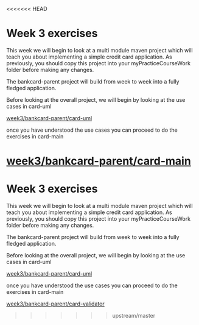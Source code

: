 <<<<<<< HEAD
# Week 3 exercises

This week we will begin to look at a multi module maven project which will teach you about implementing a simple credit card application.
As previously, you should copy this project into your myPracticeCourseWork folder before making any changes.

The bankcard-parent project will build from week to week into a fully fledged application.

Before looking at the overall project, we will begin by looking at the use cases in card-uml

[week3/bankcard-parent/card-uml](../week3/bankcard-parent/card-uml)

once you have understood the use cases you can proceed to do the exercises in card-main

[week3/bankcard-parent/card-main](../week3/bankcard-parent/card-main)
=======
# Week 3 exercises

This week we will begin to look at a multi module maven project which will teach you about implementing a simple credit card application.
As previously, you should copy this project into your myPracticeCourseWork folder before making any changes.

The bankcard-parent project will build from week to week into a fully fledged application.

Before looking at the overall project, we will begin by looking at the use cases in card-uml

[week3/bankcard-parent/card-uml](../week3/bankcard-parent/card-uml)

once you have understood the use cases you can proceed to do the exercises in card-main

[week3/bankcard-parent/card-validator](../week3/bankcard-parent/card-validator)
>>>>>>> upstream/master
